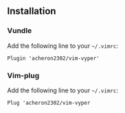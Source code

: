 ## Installation
### Vundle
Add the following line to your `~/.vimrc`:

```vim
Plugin 'acheron2302/vim-vyper'
```

### Vim-plug
Add the following line to your `~/.vimrc`:

```vim
Plug 'acheron2302/vim-vyper
```
